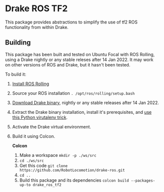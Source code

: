 # Drake ROS TF2

This package provides abstractions to simplify the use of tf2 ROS functionality from within Drake.

## Building

This package has been built and tested on Ubuntu Focal with ROS Rolling, using a Drake nightly or any stable releses after 14 Jan 2022.
It may work on other versions of ROS and Drake, but it hasn't been tested.

To build it:

1. [Install ROS Rolling](https://index.ros.org/doc/ros2/Installation/Rolling/)
1. Source your ROS installation `. /opt/ros/rolling/setup.bash`
1. [Download Drake binary](https://drake.mit.edu/from_binary.html), nightly or any stable releases after 14 Jan 2022.
1. Extract the Drake binary installation, install it's prerequisites, and [use this Python virutalenv trick](https://drake.mit.edu/from_binary.html).
1. Activate the Drake virtual environment.
1. Build it using Colcon.

    **Colcon**
    1. Make a workspace `mkdir -p ./ws/src`
    1. `cd ./ws/src`
    1. Get this code `git clone https://github.com/RobotLocomotion/drake-ros.git`
    1. `cd ..`
    1. Build this package and its dependencies `colcon build --packages-up-to drake_ros_tf2`

